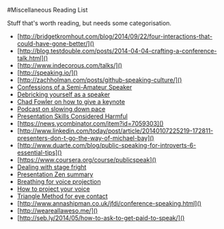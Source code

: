 #Miscellaneous Reading List

Stuff that's worth reading, but needs some categorisation.

- [http://bridgetkromhout.com/blog/2014/09/22/four-interactions-that-could-have-gone-better/]()
- [http://blog.testdouble.com/posts/2014-04-04-crafting-a-conference-talk.html]()
- [http://www.indecorous.com/talks/]()
- [http://speaking.io/]()
- [http://zachholman.com/posts/github-speaking-culture/]()
- [Confessions of a Semi-Amateur Speaker](http://jenmyers.net/confessions-of-a-semi-amateur-speaker.html)
- [Debricking yourself as a speaker](http://christianheilmann.com/2012/09/05/de-bricking-yourself-starting-out-as-a-speaker/)
- [Chad Fowler on how to give a keynote](http://chadfowler.com/blog/2013/06/08/how-to-give-a-keynote/)
- [Podcast on slowing down pace](http://ladiesintech.com/sara-wachter-boettcher-fights-a-cheetah/)
- [Presentation Skills Considered Harmful](http://seriouspony.com/blog/2013/10/4/presentation-skills-considered-harmful)
- [https://news.ycombinator.com/item?id=7059303]()
- [http://www.linkedin.com/today/post/article/20140107225219-172811-presenters-don-t-go-the-way-of-michael-bay]()
- [http://www.duarte.com/blog/public-speaking-for-introverts-6-essential-tips]()
- [https://www.coursera.org/course/publicspeak]()
- [Dealing with stage fright](http://www.presentationzen.com/presentationzen/2014/01/dealing-with-presentation-anxiety-stage-fright.html)
- [Presentation Zen summary](http://www.garrreynolds.com/Presentation/pdf/presentation_tips.pdf)
- [Breathing for voice projection](http://sixminutes.dlugan.com/vocal-variety-speech-breathing/)
- [How to project your voice](http://www.youtube.com/watch?v=ynmemxQicQk)
- [Triangle Method for eye contact](http://www.youtube.com/watch?v=hRdDdS5aZMM)
- [http://www.annashipman.co.uk/jfdi/conference-speaking.html]()
- [http://weareallaweso.me/]()
- [http://seb.ly/2014/05/how-to-ask-to-get-paid-to-speak/]()
